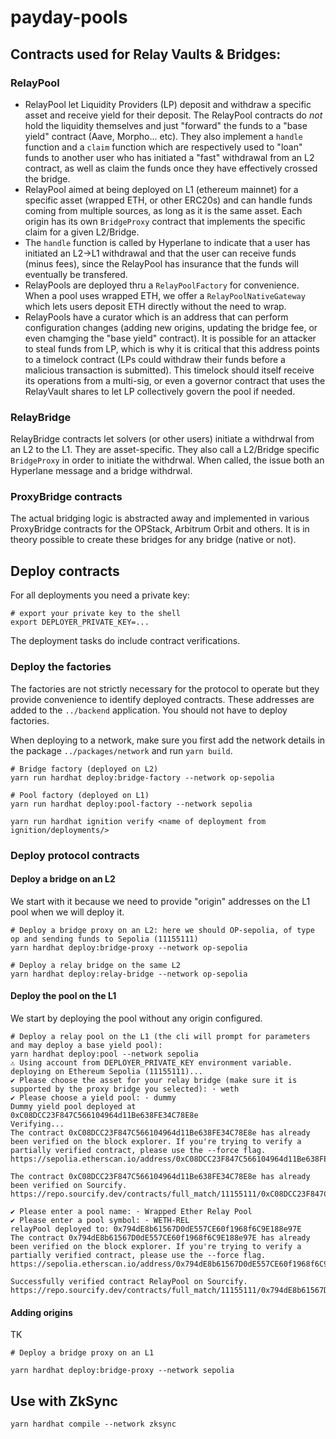 # payday-pools

## Contracts used for Relay Vaults & Bridges:

### RelayPool

- RelayPool let Liquidity Providers (LP) deposit and withdraw a specific asset and receive yield for their deposit. The RelayPool contracts do _not_ hold the liquidity themselves and just "forward" the funds to a "base yield" contract (Aave, Morpho... etc). They also implement a `handle` function and a `claim` function which are respectively used to "loan" funds to another user who has initiated a "fast" withdrawal from an L2 contract, as well as claim the funds once they have effectively crossed the bridge.
- RelayPool aimed at being deployed on L1 (ethereum mainnet) for a specific asset (wrapped ETH, or other ERC20s) and can handle funds coming from multiple sources, as long as it is the same asset. Each origin has its own `BridgeProxy` contract that implements the specific claim for a given L2/Bridge.
- The `handle` function is called by Hyperlane to indicate that a user has initiated an L2->L1 withdrawal and that the user can receive funds (minus fees), since the RelayPool has insurance that the funds will eventually be transfered.
- RelayPools are deployed thru a `RelayPoolFactory` for convenience. When a pool uses wrapped ETH, we offer a `RelayPoolNativeGateway` which lets users deposit ETH directly without the need to wrap.
- RelayPools have a curator which is an address that can perform configuration changes (adding new origins, updating the bridge fee, or even chamging the "base yield" contract). It is possible for an attacker to steal funds from LP, which is why it is critical that this address points to a timelock contract (LPs could withdraw their funds before a malicious transaction is submitted). This timelock should itself receive its operations from a multi-sig, or even a governor contract that uses the RelayVault shares to let LP collectively govern the pool if needed.

### RelayBridge

RelayBridge contracts let solvers (or other users) initiate a withdrwal from an L2 to the L1. They are asset-specific. They also call a L2/Bridge specific `BridgeProxy` in order to initiate the withdrwal. When called, the issue both an Hyperlane message and a bridge withdrwal.

### ProxyBridge contracts

The actual bridging logic is abstracted away and implemented in various ProxyBridge contracts for the OPStack, Arbitrum Orbit and others. It is in theory possible to create these bridges for any bridge (native or not).

## Deploy contracts

For all deployments you need a private key:

```
# export your private key to the shell
export DEPLOYER_PRIVATE_KEY=...
```

The deployment tasks do include contract verifications.

### Deploy the factories

The factories are not strictly necessary for the protocol to operate but they provide convenience to identify deployed contracts. These addresses are added to the `../backend` application.
You should not have to deploy factories.

When deploying to a network, make sure you first add the network details in the package `../packages/network` and run `yarn build`.

```
# Bridge factory (deployed on L2)
yarn run hardhat deploy:bridge-factory --network op-sepolia

# Pool factory (deployed on L1)
yarn run hardhat deploy:pool-factory --network sepolia
```

```
yarn run hardhat ignition verify <name of deployment from ignition/deployments/>
```

### Deploy protocol contracts

#### Deploy a bridge on an L2

We start with it because we need to provide "origin" addresses on the L1 pool when we will deploy it.

```
# Deploy a bridge proxy on an L2: here we should OP-sepolia, of type op and sending funds to Sepolia (11155111)
yarn hardhat deploy:bridge-proxy --network op-sepolia

# Deploy a relay bridge on the same L2
yarn hardhat deploy:relay-bridge --network op-sepolia
```

#### Deploy the pool on the L1

We start by deploying the pool without any origin configured.

```
# Deploy a relay pool on the L1 (the cli will prompt for parameters and may deploy a base yield pool):
yarn hardhat deploy:pool --network sepolia
⚠️ Using account from DEPLOYER_PRIVATE_KEY environment variable.
deploying on Ethereum Sepolia (11155111)...
✔ Please choose the asset for your relay bridge (make sure it is supported by the proxy bridge you selected): · weth
✔ Please choose a yield pool: · dummy
Dummy yield pool deployed at 0xC08DCC23F847C566104964d11Be638FE34C78E8e
Verifying...
The contract 0xC08DCC23F847C566104964d11Be638FE34C78E8e has already been verified on the block explorer. If you're trying to verify a partially verified contract, please use the --force flag.
https://sepolia.etherscan.io/address/0xC08DCC23F847C566104964d11Be638FE34C78E8e#code

The contract 0xC08DCC23F847C566104964d11Be638FE34C78E8e has already been verified on Sourcify.
https://repo.sourcify.dev/contracts/full_match/11155111/0xC08DCC23F847C566104964d11Be638FE34C78E8e/

✔ Please enter a pool name: · Wrapped Ether Relay Pool
✔ Please enter a pool symbol: · WETH-REL
relayPool deployed to: 0x794dE8b61567D0dE557CE60f1968f6C9E188e97E
The contract 0x794dE8b61567D0dE557CE60f1968f6C9E188e97E has already been verified on the block explorer. If you're trying to verify a partially verified contract, please use the --force flag.
https://sepolia.etherscan.io/address/0x794dE8b61567D0dE557CE60f1968f6C9E188e97E#code

Successfully verified contract RelayPool on Sourcify.
https://repo.sourcify.dev/contracts/full_match/11155111/0x794dE8b61567D0dE557CE60f1968f6C9E188e97E/

```

#### Adding origins

TK

```
# Deploy a bridge proxy on an L1

yarn hardhat deploy:bridge-proxy --network sepolia
```

## Use with ZkSync

```
yarn hardhat compile --network zksync
```
